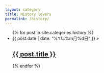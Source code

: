 ```yaml
---
layout: category
title: History lovers
permalink: /history/
---
```

  <ul>
    {% for post in site.categories.history %}
    <li>
      <span class="post-date">{{ post.date | date: "%Y年%m月%d日" }} » </span>
      <h2>
        <a href="{{ post.url | prepend: site.baseurl }}">{{ post.title }}</a>
      </h2>
    </li>
    {% endfor %}
  </ul>